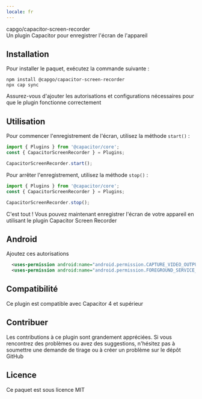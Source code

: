 ```yaml
---
locale: fr
---
```


capgo/capacitor-screen-recorder  
Un plugin Capacitor pour enregistrer l'écran de l'appareil  

## Installation  
Pour installer le paquet, exécutez la commande suivante :  
```
npm install @capgo/capacitor-screen-recorder
npx cap sync
```  
Assurez-vous d'ajouter les autorisations et configurations nécessaires pour que le plugin fonctionne correctement  

## Utilisation  
Pour commencer l'enregistrement de l'écran, utilisez la méthode `start()` :  
```typescript
import { Plugins } from '@capacitor/core';
const { CapacitorScreenRecorder } = Plugins;

CapacitorScreenRecorder.start();
```  

Pour arrêter l'enregistrement, utilisez la méthode `stop()` :  
```typescript
import { Plugins } from '@capacitor/core';
const { CapacitorScreenRecorder } = Plugins;

CapacitorScreenRecorder.stop();
```  

C'est tout ! Vous pouvez maintenant enregistrer l'écran de votre appareil en utilisant le plugin Capacitor Screen Recorder  
## Android  

Ajoutez ces autorisations  
```xml
  <uses-permission android:name="android.permission.CAPTURE_VIDEO_OUTPUT" />
  <uses-permission android:name="android.permission.FOREGROUND_SERVICE_MEDIA_PROJECTION" />
```  

## Compatibilité  
Ce plugin est compatible avec Capacitor 4 et supérieur  

## Contribuer  
Les contributions à ce plugin sont grandement appréciées. Si vous rencontrez des problèmes ou avez des suggestions, n'hésitez pas à soumettre une demande de tirage ou à créer un problème sur le dépôt GitHub  

## Licence  
Ce paquet est sous licence MIT